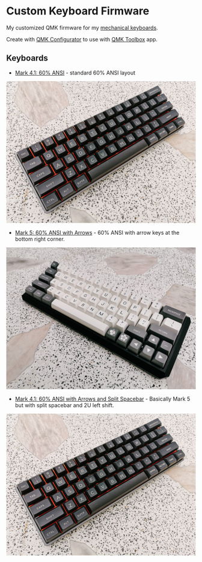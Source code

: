 # Custom Keyboard Firmware

My customized QMK firmware for my [mechanical keyboards](https://armno.in.th/2019/05/01/custom-mechanical-keyboard-build-2/).

Create with [QMK Configurator](https://config.qmk.fm) to use with [QMK Toolbox](https://github.com/qmk/qmk_toolbox) app.

## Keyboards

- [Mark 4.1: 60% ANSI](./dz60-ansi/readme.md) - standard 60% ANSI layout

![mark 4.2](m4.jpg)

- [Mark 5: 60% ANSI with Arrows](./dz60-ansi-arrows/readme.md) - 60% ANSI with arrow keys at the bottom right corner.

![mark 5](m5.jpg)

- [Mark 4.1: 60% ANSI with Arrows and Split Spacebar](./dz60-arrows-split-spacebar/readme.md) - Basically Mark 5 but with split spacebar and 2U left shift.

![mark 4.1](m4.jpg)